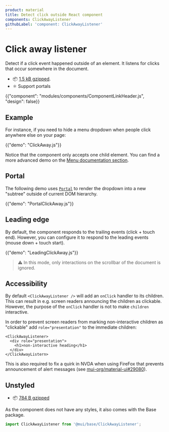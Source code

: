 ```yaml
---
product: material
title: Detect click outside React component
components: ClickAwayListener
githubLabel: 'component: ClickAwayListener'
---
```


# Click away listener

<p class="description">Detect if a click event happened outside of an element. It listens for clicks that occur somewhere in the document.</p>

- 📦 [1.5 kB gzipped](/size-snapshot).
- ⚛️ Support portals

{{"component": "modules/components/ComponentLinkHeader.js", "design": false}}

## Example

For instance, if you need to hide a menu dropdown when people click anywhere else on your page:

{{"demo": "ClickAway.js"}}

Notice that the component only accepts one child element.
You can find a more advanced demo on the [Menu documentation section](/components/menus/#menulist-composition).

## Portal

The following demo uses [`Portal`](/components/portal/) to render the dropdown into a new "subtree" outside of current DOM hierarchy.

{{"demo": "PortalClickAway.js"}}

## Leading edge

By default, the component responds to the trailing events (click + touch end).
However, you can configure it to respond to the leading events (mouse down + touch start).

{{"demo": "LeadingClickAway.js"}}

> ⚠️ In this mode, only interactions on the scrollbar of the document is ignored.

## Accessibility

By default `<ClickAwayListener />` will add an `onClick` handler to its children.
This can result in e.g. screen readers announcing the children as clickable.
However, the purpose of the `onClick` handler is not to make `children` interactive.

In order to prevent screen readers from marking non-interactive children as "clickable" add `role="presentation"` to the immediate children:

```tsx
<ClickAwayListener>
  <div role="presentation">
    <h1>non-interactive heading</h1>
  </div>
</ClickAwayListern>
```

This is also required to fix a quirk in NVDA when using FireFox that prevents announcement of alert messages (see [mui-org/material-ui#29080](https://github.com/mui-org/material-ui/issues/29080)).

## Unstyled

- 📦 [784 B gzipped](https://bundlephobia.com/package/@mui/base@latest)

As the component does not have any styles, it also comes with the Base package.

```js
import ClickAwayListener from '@mui/base/ClickAwayListener';
```
